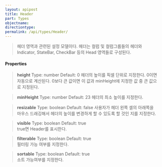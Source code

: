```yaml
---
layout: apipost
title: Header
part: Types
objectname: 
directiontype: 
permalink: /api/types/Header/
---
```



> 헤더 영역과 관련된 설정 모델이다. 헤더는 컬럼 및 컬럼그룹들의 헤더와 Indicator, StateBar, CheckBar 등의 Head 영역들로 구성된다.

#### Properties

> **height**
> Type: number
> Default: 0
> 헤더의 높이를 픽셀 단위로 지정한다. 0이면 자동으로 계산된다. 0보다 큰 값이면 이 값과 minHeight에 지정한 값 중 큰 값으로 지정된다.

> **minHeight**
> Type: number
> Default: 23
> 헤더의 최소 높이를 지정한다.

> **resizable**
> Type: boolean 
> Default: false
> 사용자가 헤더 왼쪽 셀의 아래쪽을 마우스 드래깅해서 헤더의 높이를 변경하게 할 수 있도록 할 것인 지를 지정한다.

> **visible**
> Type: boolean 
> Default: true   
> true면 Header를 표시한다.

> **filterable**
> Type: boolean 
> Default: true   
> 필터링 가능 여부를 지정한다.

> **sortable**
> Type: boolean 
> Default: true   
> 소트 가능여부를 지정한다.

